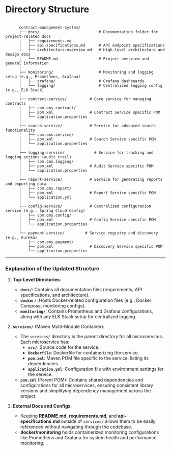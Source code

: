 # Directory Structure

```

	  contract-management-system/
	  ├── docs/                          # Documentation folder for project-related docs
	  │   ├── requirements.md
	  │   ├── api-specifications.md      # API endpoint specifications
	  │   ├── architecture-overview.md   # High-level architecture and design docs
	  │   └── README.md                  # Project overview and general information
	  │
	  ├── monitoring/                    # Monitoring and logging setup (e.g., Prometheus, Grafana)
	  │   ├── grafana/                   # Grafana dashboards
	  │   └── logging/                   # Centralized logging config (e.g., ELK Stack)
	  │
	  ├── contract-service/          # Core service for managing contracts
	  │   ├── com.cms.contract/
	  │   ├── pom.xml                # Contract Service specific POM
	  │   └── application.properties
	  │
	  ├── search-service/            # Service for advanced search functionality
	  │   ├── com.cms.service/
	  │   ├── pom.xml                # Search Service specific POM
	  │   └── application.properties
	  │
	  ├── logging-service/             # Service for tracking and logging actions (audit trail)
	  │   ├── com.cms.logging/
	  │   ├── pom.xml                # Audit Service specific POM
	  │   └── application.properties
	  │
	  ├── report-service/            # Service for generating reports and exporting data
	  │   ├── com.cms.report/
	  │   ├── pom.xml                # Report Service specific POM
	  │   └── application.yml
	  │
	  ├── config-service/            # Centralized configuration service (e.g., Spring Cloud Config)
	  │   ├── com.cms.config/
	  │   ├── pom.xml                # Config Service specific POM
	  │   └── application.properties
	  │
	  └── payment-service/         # Service registry and discovery (e.g., Eureka)
	      ├── com.cms.payment/
	      ├── pom.xml                # Discovery Service specific POM
	      └── application.properties

```

---

### Explanation of the Updated Structure

1. **Top-Level Directories**:
   - **`docs/`**: Contains all documentation files (requirements, API specifications, and architecture).
   - **`docker/`**: Hosts Docker-related configuration files (e.g., Docker Compose, monitoring configs).
   - **`monitoring/`**: Contains Prometheus and Grafana configurations, along with any ELK Stack setup for centralized logging.
   
2. **`services/`** (Maven Multi-Module Container):
   - The `services/` directory is the parent directory for all microservices. Each microservice has:
      - **`src/`**: Source code for the service.
      - **`Dockerfile`**: Dockerfile for containerizing the service.
      - **`pom.xml`**: Maven POM file specific to the service, listing its dependencies.
      - **`application.yml`**: Configuration file with environment settings for the service.
   - **`pom.xml`** (Parent POM): Contains shared dependencies and configurations for all microservices, ensuring consistent library versions and simplifying dependency management across the project.

3. **External Docs and Configs**:
   - Keeping **README.md**, **requirements.md**, and **api-specifications.md** outside of `services/` allows them to be easily referenced without navigating through the codebase.
   - **docker/monitoring** holds containerized monitoring configurations like Prometheus and Grafana for system health and performance monitoring.
